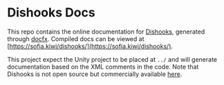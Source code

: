 # Dishooks Docs

This repo contains the online documentation for [Dishooks](https://assetstore.unity.com/packages/tools/network/dishooks-send-discord-messages-from-your-game-171381), generated through [docfx](https://dotnet.github.io/docfx/). Compiled docs can be viewed at [https://sofia.kiwi/dishooks/](https://sofia.kiwi/dishooks/).

This project expect the Unity project to be placed at `../` and will generate documentation based on the XML comments in the code. Note that Dishooks is not open source but commercially available [here](https://assetstore.unity.com/packages/tools/network/dishooks-send-discord-messages-from-your-game-171381). 
